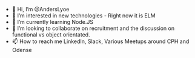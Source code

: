 - 👋 Hi, I’m @AndersLyoe
- 👀 I’m interested in new technologies - Right now it is ELM
- 🌱 I’m currently learning Node.JS
- 💞️ I’m looking to collaborate on recruitment and the discussion on functional vs object orientated.
- 📫 How to reach me LinkedIn, Slack, Various Meetups around CPH and Odense

<!---
AndersLyoe/AndersLyoe is a ✨ special ✨ repository because its `README.md` (this file) appears on your GitHub profile.
You can click the Preview link to take a look at your changes.
--->
